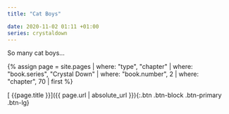 ```yaml
---
title: "Cat Boys"

date: 2020-11-02 01:11 +01:00
series: crystaldown
---
```

So many cat boys…

{% assign page = site.pages
  | where: "type", "chapter"
  | where: "book.series", "Crystal Down"
  | where: "book.number", 2
  | where: "chapter", 70
  | first %}

[ {{page.title }}]({{ page.url | absolute_url }}){:.btn .btn-block .btn-primary .btn-lg}
<!--more-->

